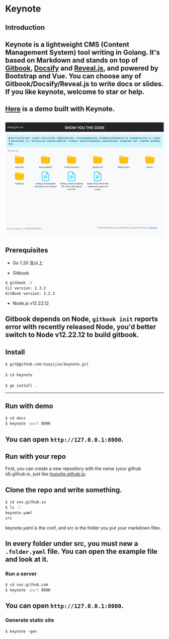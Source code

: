 # Keynote

## Introduction

Keynote is a lightweight CMS (Content Management System) tool writing in Golang. It's based on Markdown and stands on top of [Gitbook](https://github.com/GitbookIO/gitbook), [Docsify](https://github.com/docsifyjs/docsify) and [Reveal.js](https://github.com/hakimel/reveal.js), and powered by Bootstrap and Vue. You can choose any of Gitbook/Docsify/Reveal.js to write docs or slides. If you like keynote, welcome to star or help.
---
[Here](https://huoyijie.github.io) is a demo built with Keynote.
---
![Keynote](../keynotes/images/keynote.png)
---
## Prerequisites

* Go 1.20 及以上

* Gitbook

```bash
$ gitbook -V
CLI version: 2.3.2
GitBook version: 3.2.3
```

* Node.js v12.22.12

Gitbook depends on Node, `gitbook init` reports error with recently released Node, you'd better switch to Node v12.22.12 to build gitbook.
---
## Install

```bash
$ git@github.com:huoyijie/keynote.git

$ cd keynote

$ go install .
```
---
## Run with demo
```bash
$ cd docs
$ keynote -port 8000
```
You can open `http://127.0.0.1:8000`.
---
## Run with your repo

First, you can create a new repository with the name {your github id}.github.io, just like [huoyijie.github.io](https://github.com/huoyijie/huoyijie.github.io).

Clone the repo and write something.
---
```bash
$ cd xxx.github.io
$ ls -l
keynote.yaml
src
```

keynote.yaml is the conf, and src is the folder you put your markdown files.

In every folder under src, you must new a `.folder.yaml` file. You can open the example file and look at it.
---
### Run a server

```bash
$ cd xxx.github.com
$ keynote -port 8000
```

You can open `http://127.0.0.1:8000`.
---
### Generate static site

```
$ keynote -gen
```